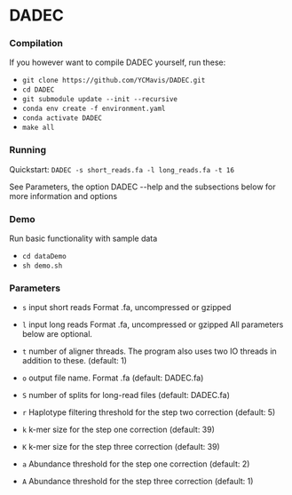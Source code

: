 # DADEC

### Compilation
If you however want to compile DADEC yourself, run these:

- `git clone https://github.com/YCMavis/DADEC.git`
- `cd DADEC`
- `git submodule update --init --recursive`
- `conda env create -f environment.yaml`
- `conda activate DADEC`
- `make all`

### Running

Quickstart: `DADEC -s short_reads.fa -l long_reads.fa -t 16`

See Parameters, the option DADEC --help and the subsections below for more information and options

### Demo

Run basic functionality with sample data

- `cd dataDemo`
- `sh demo.sh`

### Parameters
- `s` input short reads Format .fa, uncompressed or gzipped
- `l` input long reads Format .fa, uncompressed or gzipped
All parameters below are optional.

- `t` number of aligner threads. The program also uses two IO threads in addition to these. (default: 1)
- `o` output file name. Format .fa (default: DADEC.fa)
- `S` number of splits for long-read files (default: DADEC.fa)
- `r` Haplotype filtering threshold for the step two correction (default: 5)
- `k` k-mer size for the step one correction (default: 39)
- `K` k-mer size for the step three correction (default: 39)
- `a` Abundance threshold for the step one correction (default: 2)
- `A` Abundance threshold for the step three correction (default: 1)
